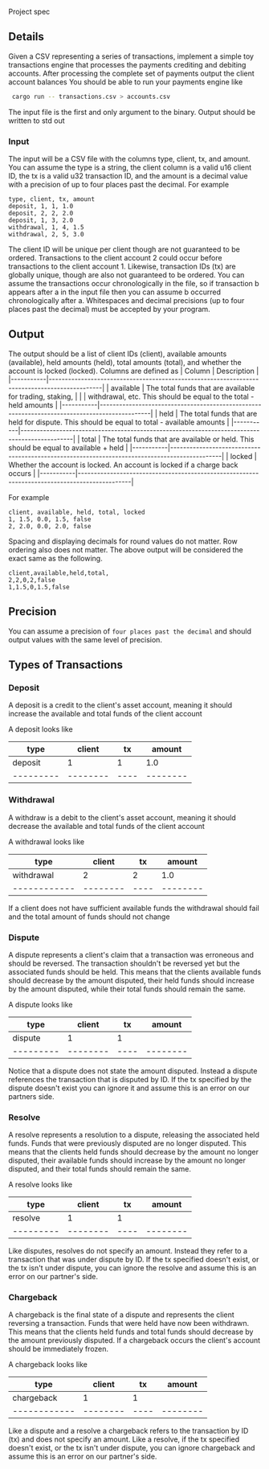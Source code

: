 Project spec

## Details
Given a CSV representing a series of transactions, implement a simple toy
transactions engine that processes the payments crediting and debiting
accounts. After processing the complete set of payments output the client
account balances You should be able to run your payments engine like

```sh
 cargo run -- transactions.csv > accounts.csv
```
The input file is the first and only argument to the binary. Output should be
written to std out 

### Input
The input will be a CSV file with the columns type, client, tx, and amount. You
can assume the type is a string, the client column is a valid u16 client ID,
the tx is a valid u32 transaction ID, and the amount is a decimal value with a
precision of up to four places past the decimal. For example

```csv
type, client, tx, amount
deposit, 1, 1, 1.0
deposit, 2, 2, 2.0
deposit, 1, 3, 2.0
withdrawal, 1, 4, 1.5
withdrawal, 2, 5, 3.0
```

The client ID will be unique per client though are not guaranteed to be
ordered. Transactions to the client account 2 could occur before transactions
to the client account 1. Likewise, transaction IDs (tx) are globally unique,
though are also not guaranteed to be ordered. You can assume the transactions
occur chronologically in the file, so if transaction b appears after a in the
input file then you can assume b occurred chronologically after a. Whitespaces
and decimal precisions (up to four places past the decimal) must be accepted by
your program. 

## Output

The output should be a list of client IDs (client), available amounts
(available), held amounts (held), total amounts (total), and whether the
account is locked (locked). Columns are defined
as
| Column    | Description                                                                                  |
|-----------|----------------------------------------------------------------------------------------------|
| available | The total funds that are available for trading, staking,                                     |
|           | withdrawal, etc. This should be equal to the total - held amounts                            |
|-----------|----------------------------------------------------------------------------------------------|
| held      | The total funds that are held for dispute. This should be equal to total - available amounts |
|-----------|----------------------------------------------------------------------------------------------|
| total     | The total funds that are available or held. This should be equal to available + held         |
|-----------|----------------------------------------------------------------------------------------------|
| locked    | Whether the account is locked. An account is locked if a charge back occurs                  |
|-----------|----------------------------------------------------------------------------------------------|

For example
```csv
client, available, held, total, locked
1, 1.5, 0.0, 1.5, false
2, 2.0, 0.0, 2.0, false
```

Spacing and displaying decimals for round values do not matter. Row ordering
also does not matter. The above output will be considered the exact same as the
following.

```csv
client,available,held,total,
2,2,0,2,false
1,1.5,0,1.5,false
```

## Precision

You can assume a precision of `four places past the decimal` and should output values with the
same level of precision.

## Types of Transactions
### Deposit

A deposit is a credit to the client's asset account, meaning it should increase
the available and total funds of the client account

A deposit looks like

| type    | client | tx | amount |
|---------|--------|----|--------|
| deposit | 1      | 1  | 1.0    |
|---------|--------|----|--------|

### Withdrawal
A withdraw is a debit to the client's asset account, meaning it should decrease
the available and total funds of the client account

A withdrawal looks like

| type       | client | tx | amount |
|------------|--------|----|--------|
| withdrawal | 2      | 2  | 1.0    |
|------------|--------|----|--------|

If a client does not have sufficient available funds the withdrawal should fail
and the total amount of funds should not change

### Dispute

A dispute represents a client's claim that a transaction was erroneous and
should be reversed. The transaction shouldn't be reversed yet but the
associated funds should be held. This means that the clients available funds
should decrease by the amount disputed, their held funds should increase by the
amount disputed, while their total funds should remain the same.

A dispute looks like

| type    | client | tx | amount |
|---------|--------|----|--------|
| dispute | 1      | 1  |        |
|---------|--------|----|--------|

Notice that a dispute does not state the amount disputed. Instead a dispute
references the transaction that is disputed by ID. If the tx specified by the
dispute doesn't exist you can ignore it and assume this is an error on our
partners side.

### Resolve

A resolve represents a resolution to a dispute, releasing the associated held
funds. Funds that were previously disputed are no longer disputed. This means
that the clients held funds should decrease by the amount no longer disputed,
their available funds should increase by the amount no longer disputed, and
their total funds should remain the same.

A resolve looks like

| type    | client | tx | amount |
|---------|--------|----|--------|
| resolve | 1      | 1  |        |
|---------|--------|----|--------|

Like disputes, resolves do not specify an amount. Instead they refer to a
transaction that was under dispute by ID. If the tx specified doesn't exist, or
the tx isn't under dispute, you can ignore the resolve and assume this is an
error on our partner's side.

### Chargeback

A chargeback is the final state of a dispute and represents the client
reversing a transaction. Funds that were held have now been withdrawn. This
means that the clients held funds and total funds should decrease by the amount
previously disputed. If a chargeback occurs the client's account should be
immediately frozen.

A chargeback looks like

| type       | client | tx | amount |
|------------|--------|----|--------|
| chargeback | 1      | 1  |        |
|------------|--------|----|--------|

Like a dispute and a resolve a chargeback refers to the transaction by ID (tx)
and does not specify an amount. Like a resolve, if the tx specified doesn't
exist, or the tx isn't under dispute, you can ignore chargeback and assume this
is an error on our partner's side.
